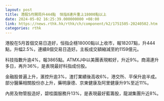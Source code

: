```yaml
---
layout: post
title: 港股5月開局升444點　恒指8連升重上18000點以上
date: 2024-05-02 16:25:39.000000000 +08:00
link: https://news.rthk.hk/rthk/ch/component/k2/1751505-20240502.htm
categories: rthk
---
```


港股在5月首個交易日造好，恒指企穩18000點以上收市，報18207點，升444點，升幅2.5%，連續8個交易日造好。主板成交額縮減至約1159億元。

科技指數升逾4%，報3865點。ATMXJ中以美團表現較好，升近9%。商湯連升多日，再升36%，是表現最好科指成份股。

金融股普遍上升，滙控升逾3%，渣打業績後高收6%，港交所、平保升逾半成。部分醫藥相關股份亦上升，藥明康德、京東健康及阿里健康升9%至近11%。

內房及物管股造好，碧桂園服務升13%，是表現最好藍籌股，龍湖集團升近8%。
